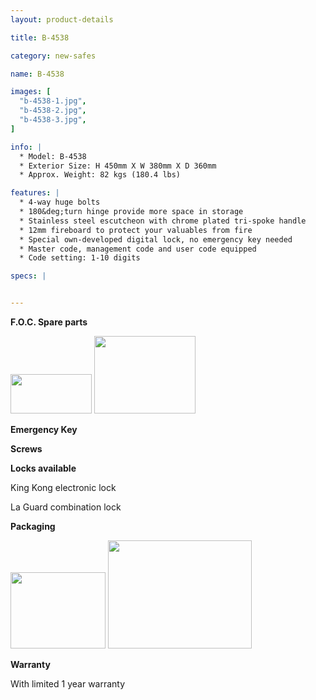 ```yaml
---
layout: product-details

title: B-4538

category: new-safes

name: B-4538

images: [
  "b-4538-1.jpg",
  "b-4538-2.jpg",
  "b-4538-3.jpg",
]

info: |
  * Model: B-4538
  * Exterior Size: H 450mm X W 380mm X D 360mm
  * Approx. Weight: 82 kgs (180.4 lbs)

features: |
  * 4-way huge bolts
  * 180&deg;turn hinge provide more space in storage
  * Stainless steel escutcheon with chrome plated tri-spoke handle
  * 12mm fireboard to protect your valuables from fire
  * Special own-developed digital lock, no emergency key needed
  * Master code, management code and user code equipped
  * Code setting: 1-10 digits

specs: |


---
```


**F.O.C. Spare parts**

<img alt="" src="{IMAGE_CDN}/b-4538-4.jpg" style="width: 130px; height: 63px;" />

<img alt="" src="{IMAGE_CDN}/b-4538-5.jpg" style="width: 162px; height: 124px;" />

**Emergency Key**

**Screws**

**Locks available**

King Kong electronic lock

La Guard combination lock

**Packaging**

<img height="144" src="{IMAGE_CDN}/b-4538-6.jpg" style="width: 152px; height: 122px" width="183" />

<img alt="" src="{IMAGE_CDN}/b-4538-7.jpg" style="width: 230px; height: 173px;" />

**Warranty**

With limited 1 year warranty
